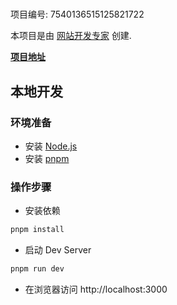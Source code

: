 # 

项目编号: 7540136515125821722

本项目是由 [网站开发专家](https://space.coze.cn/) 创建.

[**项目地址**](https://space.coze.cn/task/7540136515125821722)

## 本地开发

### 环境准备

- 安装 [Node.js](https://nodejs.org/en)
- 安装 [pnpm](https://pnpm.io/installation)

### 操作步骤

- 安装依赖

```sh
pnpm install
```

- 启动 Dev Server

```sh
pnpm run dev
```

- 在浏览器访问 http://localhost:3000
